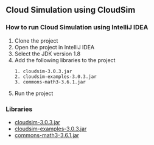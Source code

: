 ## Cloud Simulation using CloudSim 

### How to run Cloud Simulation using IntelliJ IDEA

1. Clone the project
2. Open the project in IntelliJ IDEA
3. Select the JDK version 1.8
3. Add the following libraries to the project
    ```agsl
   1. cloudsim-3.0.3.jar
   2. cloudsim-examples-3.0.3.jar
   3. commons-math3-3.6.1.jar
   ```
4. Run the project

### Libraries
- [cloudsim-3.0.3.jar](https://drive.google.com/file/d/1wiY739LsPtCsrXEf34_-8IpQ-VkPkI2F/view?usp=sharing)
- [cloudsim-examples-3.0.3.jar](https://drive.google.com/file/d/1b1TM7HiaJZF8rT6ZtBi8o1iQ6rWbADHf/view?usp=sharing)
- [commons-math3-3.6.1.jar](https://drive.google.com/file/d/15kXAOr96vwl4a7CSLyIbAjgGcPEC3U6u/view?usp=sharing)